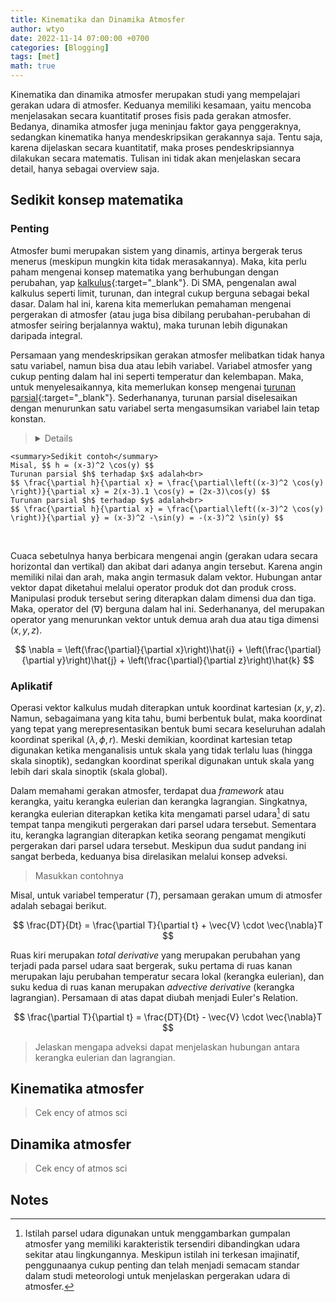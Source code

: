 ```yaml
---
title: Kinematika dan Dinamika Atmosfer
author: wtyo
date: 2022-11-14 07:00:00 +0700 
categories: [Blogging] 
tags: [met]
math: true
---
```


Kinematika dan dinamika atmosfer merupakan studi yang mempelajari gerakan udara di atmosfer. Keduanya memiliki kesamaan, yaitu mencoba menjelasakan secara kuantitatif proses fisis pada gerakan atmosfer. Bedanya, dinamika atmosfer juga meninjau faktor gaya penggeraknya, sedangkan kinematika hanya mendeskripsikan gerakannya saja. Tentu saja, karena dijelaskan secara kuantitatif, maka proses pendeskripsiannya dilakukan secara matematis. Tulisan ini tidak akan menjelaskan secara detail, hanya sebagai overview saja.

## Sedikit konsep matematika

### Penting

Atmosfer bumi merupakan sistem yang dinamis, artinya bergerak terus menerus (meskipun mungkin kita tidak merasakannya). Maka, kita perlu paham mengenai konsep matematika yang berhubungan dengan perubahan, yap [kalkulus](https://id.wikipedia.org/wiki/Kalkulus){:target="_blank"}. Di SMA, pengenalan awal kalkulus seperti limit, turunan, dan integral cukup berguna sebagai bekal dasar. Dalam hal ini, karena kita memerlukan pemahaman mengenai pergerakan di atmosfer (atau juga bisa dibilang perubahan-perubahan di atmosfer seiring berjalannya waktu), maka turunan lebih digunakan daripada integral.

Persamaan yang mendeskripsikan gerakan atmosfer melibatkan tidak hanya satu variabel, namun bisa dua atau lebih variabel. Variabel atmosfer yang cukup penting dalam hal ini seperti temperatur dan kelembapan. Maka, untuk menyelesaikannya, kita memerlukan konsep mengenai [turunan parsial](https://id.wikipedia.org/wiki/Turunan_parsial){:target="_blank"}. Sederhananya, turunan parsial diselesaikan dengan menurunkan satu variabel serta mengasumsikan variabel lain tetap konstan.

> <details>
    <summary>Sedikit contoh</summary>
    Misal, $$ h = (x-3)^2 \cos(y) $$
    Turunan parsial $h$ terhadap $x$ adalah<br>
    $$ \frac{\partial h}{\partial x} = \frac{\partial\left((x-3)^2 \cos(y) \right)}{\partial x} = 2(x-3).1 \cos(y) = (2x-3)\cos(y) $$
    Turunan parsial $h$ terhadap $y$ adalah<br>
    $$ \frac{\partial h}{\partial x} = \frac{\partial\left((x-3)^2 \cos(y) \right)}{\partial y} = (x-3)^2 -\sin(y) = -(x-3)^2 \sin(y) $$
<br>

Cuaca sebetulnya hanya berbicara mengenai angin (gerakan udara secara horizontal dan vertikal) dan akibat dari adanya angin tersebut. Karena angin memiliki nilai dan arah, maka angin termasuk dalam vektor. Hubungan antar vektor dapat diketahui melalui operator produk dot dan produk cross. Manipulasi produk tersebut sering diterapkan dalam dimensi dua dan tiga. Maka, operator del ($\nabla$) berguna dalam hal ini. Sederhananya, del merupakan operator yang menurunkan vektor untuk demua arah dua atau tiga dimensi $(x, y, z)$.

$$ \nabla = \left(\frac{\partial}{\partial x}\right)\hat{i} + \left(\frac{\partial}{\partial y}\right)\hat{j} + \left(\frac{\partial}{\partial z}\right)\hat{k} $$

### Aplikatif

Operasi vektor kalkulus mudah diterapkan untuk koordinat kartesian $(x, y, z)$. Namun, sebagaimana yang kita tahu, bumi berbentuk bulat, maka koordinat yang tepat yang merepresentasikan bentuk bumi secara keseluruhan adalah koordinat sperikal $(\lambda, \phi, r)$. Meski demikian, koordinat kartesian tetap digunakan ketika menganalisis untuk skala yang tidak terlalu luas (hingga skala sinoptik), sedangkan koordinat sperikal digunakan untuk skala yang lebih dari skala sinoptik (skala global).

Dalam memahami gerakan atmosfer, terdapat dua *framework* atau kerangka, yaitu kerangka eulerian dan kerangka lagrangian. Singkatnya, kerangka eulerian diterapkan ketika kita mengamati parsel udara[^1] di satu tempat tanpa mengikuti pergerakan dari parsel udara tersebut. Sementara itu, kerangka lagrangian diterapkan ketika seorang pengamat mengikuti pergerakan dari parsel udara tersebut. Meskipun dua sudut pandang ini sangat berbeda, keduanya bisa direlasikan melalui konsep adveksi.

> Masukkan contohnya

Misal, untuk variabel temperatur ($T$), persamaan gerakan umum di atmosfer adalah sebagai berikut.

$$ \frac{DT}{Dt} = \frac{\partial T}{\partial t} + \vec{V} \cdot \vec{\nabla}T $$

Ruas kiri merupakan *total derivative* yang merupakan perubahan yang terjadi pada parsel udara saat bergerak, suku pertama di ruas kanan merupakan laju perubahan temperatur secara lokal (kerangka eulerian), dan suku kedua di ruas kanan merupakan *advective derivative* (kerangka lagrangian). Persamaan di atas dapat diubah menjadi Euler's Relation.

$$ \frac{\partial T}{\partial t} = \frac{DT}{Dt} - \vec{V} \cdot \vec{\nabla}T $$

> Jelaskan mengapa adveksi dapat menjelaskan hubungan antara kerangka eulerian dan lagrangian.

## Kinematika atmosfer

> Cek ency of atmos sci

## Dinamika atmosfer

> Cek ency of atmos sci

## Notes

[^1]: Istilah parsel udara digunakan untuk menggambarkan gumpalan atmosfer yang memiliki karakteristik tersendiri dibandingkan udara sekitar atau lingkungannya. Meskipun istilah ini terkesan imajinatif, penggunaanya cukup penting dan telah menjadi semacam standar dalam studi meteorologi untuk menjelaskan pergerakan udara di atmosfer.
